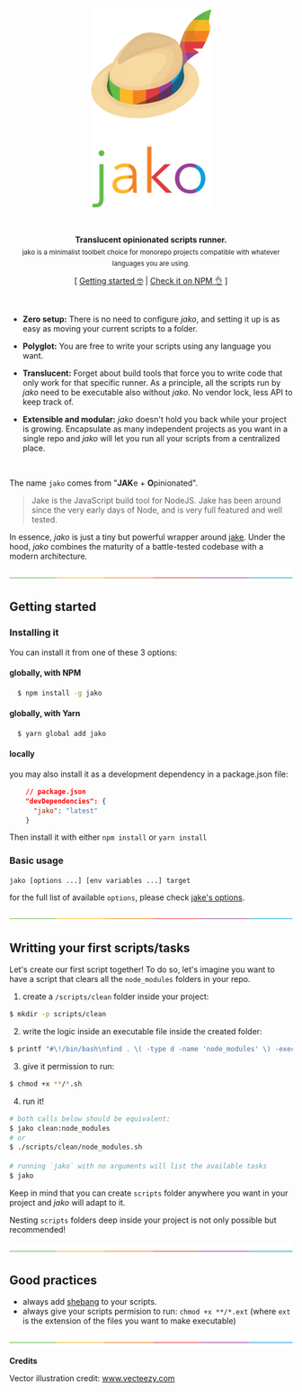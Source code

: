 <p align="center"><img src="./.github/logo.png" width="215" /><p>
<br>

<p align="center">
<strong>Translucent opinionated scripts runner.</strong><br />
<sub>jako is a minimalist toolbelt choice for monorepo projects compatible with whatever languages you are using.</sub>
</p>

<p align="center">
  [ <a href="#getting-started">Getting started 🤓</a> | <a href="https://www.npmjs.com/package/jako">Check it on NPM 👌</a> ]
</p>
<br />

* **Zero setup:** There is no need to configure _jako_, and setting it up is as easy as moving your current scripts to a folder.

* **Polyglot:** You are free to write your scripts using any language you want.

* **Translucent:** Forget about build tools that force you to write code that only work for that specific runner. As a principle, all the scripts run by _jako_ need to be executable also without _jako_. No vendor lock, less API to keep track of.

* **Extensible and modular:** _jako_ doesn't hold you back while your project is growing. Encapsulate as many independent projects as you want in a single repo and _jako_ will let you run all your scripts from a centralized place.

<br />

The name `jako` comes from "**JAK**e + **O**pinionated".

> Jake is the JavaScript build tool for NodeJS. Jake has been around since the very early days of Node, and is very full featured and well tested.

In essence, _jako_ is just a tiny but powerful wrapper around [jake](http://jakejs.com/). Under the hood, _jako_ combines the maturity of a battle-tested codebase with a modern architecture.

![divider](.github/divider.png)

## Getting started

### Installing it

You can install it from one of these 3 options:

#### globally, with NPM

```bash
  $ npm install -g jako
```

#### globally, with Yarn

```bash
  $ yarn global add jako
```

#### locally
you may also install it as a development dependency in a package.json file:

```json
    // package.json
    "devDependencies": {
      "jako": "latest"
    }
```

Then install it with either `npm install` or `yarn install`

### Basic usage

    jako [options ...] [env variables ...] target

for the full list of available `options`, please check [jake's options](https://github.com/jakejs/jake/blob/master/docs/overview.md#options).

![divider](.github/divider.png)

## Writting your first scripts/tasks

Let's create our first script together! To do so, let's imagine you want to have a script that clears all the `node_modules` folders in your repo.

1. create a `/scripts/clean` folder inside your project:
```bash
$ mkdir -p scripts/clean
```
2. write the logic inside an executable file inside the created folder:
```bash
$ printf "#\!/bin/bash\nfind . \( -type d -name 'node_modules' \) -exec rm -rf '{}' +" > scripts/clean/node_modules.sh
```
3. give it permission to run:
```bash
$ chmod +x **/*.sh
```

4. run it!
```bash
# both calls below should be equivalent:
$ jako clean:node_modules
# or
$ ./scripts/clean/node_modules.sh

# running `jako` with no arguments will list the available tasks
$ jako
```

Keep in mind that you can create `scripts` folder anywhere you want in your project and _jako_ will adapt to it.

Nesting `scripts` folders deep inside your project is not only possible but recommended!

![divider](.github/divider.png)

## Good practices

* always add [shebang](https://en.wikipedia.org/wiki/Shebang_%28Unix%29) to your scripts.
* always give your scripts permision to run: `chmod +x **/*.ext` (where `ext` is the extension of the files you want to make executable)

![divider](.github/divider.png)

**Credits**

Vector illustration credit: <a target="_blank" href="https://vecteezy.com">www.vecteezy.com</a>

